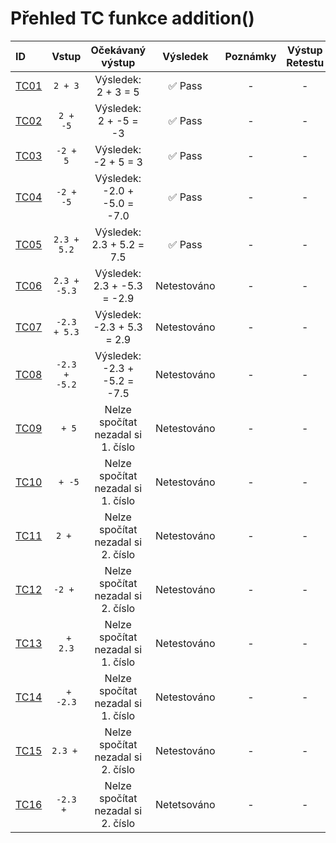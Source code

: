 <!-- Ikony ✅ Pass / ❌ Fail -->
# Přehled TC funkce addition()

|ID                        |Vstup       |Očekávaný výstup|Výsledek|Poznámky|Výstup Retestu|
|:-------------------------|:----------:|:--------------:|:------:|:------:|:-------------:|
|[TC01](test_cases_addition.md#id-případu-tc01)|`2 + 3`|Výsledek: 2 + 3 = 5|✅ Pass| - | - |
|[TC02](test_cases_addition.md#id-případu-tc02)|`2 + -5`|Výsledek: 2 + -5 = -3|✅ Pass| - | - |
|[TC03](test_cases_addition.md#id-případu-tc03)|`-2 + 5`|Výsledek: -2 + 5 = 3|✅ Pass| - | - | - 
|[TC04](test_cases_addition.md#id-případu-tc04)|`-2 + -5`|Výsledek: -2.0 + -5.0 = -7.0|✅ Pass| - | - |
|[TC05](test_cases_addition.md#id-případu-tc05)|`2.3 + 5.2`|Výsledek: 2.3 + 5.2 = 7.5|✅ Pass| - | - |
|[TC06](test_cases_addition.md#id-případu-tc06)|`2.3 + -5.3`|Výsledek: 2.3 + -5.3 = -2.9|Netestováno| - | - |
|[TC07](test_cases_addition.md#id-případu-tc07)|`-2.3 + 5.3`|Výsledek: -2.3 + 5.3 = 2.9|Netestováno| - | - |
|[TC08](test_cases_addition.md#id-případu-tc08)|`-2.3 + -5.2`|Výsledek: -2.3 + -5.2 = -7.5|Netestováno| - | - |
|[TC09](test_cases_addition.md#id-případu-tc09)|` + 5`|Nelze spočítat nezadal si 1. číslo|Netestováno| - | - |
|[TC10](test_cases_addition.md#id-případu-tc10)|` + -5`|Nelze spočítat nezadal si 1. číslo|Netestováno| - | - |
|[TC11](test_cases_addition.md#id-případu-tc11)|`2 + `|Nelze spočítat nezadal si 2. číslo|Netestováno| - | - |
|[TC12](test_cases_addition.md#id-případu-tc12)|`-2 + `|Nelze spočítat nezadal si 2. číslo|Netestováno| - | - |
|[TC13](test_cases_addition.md#id-případu-tc13)|` + 2.3`|Nelze spočítat nezadal si 1. číslo|Netestováno| - | - |
|[TC14](test_cases_addition.md#id-případu-tc14)|` + -2.3`|Nelze spočítat nezadal si 1. číslo|Netestováno| - | - |
|[TC15](test_cases_addition.md#id-případu-tc15)|`2.3 + `|Nelze spočítat nezadal si 2. číslo|Netestováno| - | - |
|[TC16](test_cases_addition.md#id-případu-tc16)|`-2.3 + `|Nelze spočítat nezadal si 2. číslo|Netetsováno| - | - |
